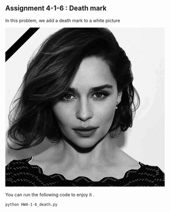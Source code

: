 ## Assignment 4-1-6 : Death mark

In this problem, we add a death mark to a white picture

![Alt text](death.jpg)




You can run the following code to enjoy it . 




```
python HW4-1-6_death.py
```